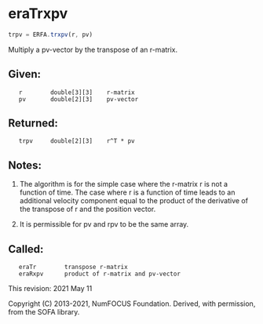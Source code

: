 # eraTrxpv

```js
trpv = ERFA.trxpv(r, pv)
```

Multiply a pv-vector by the transpose of an r-matrix.

## Given:
```
   r        double[3][3]    r-matrix
   pv       double[2][3]    pv-vector
```

## Returned:
```
   trpv     double[2][3]    r^T * pv
```

## Notes:

1) The algorithm is for the simple case where the r-matrix r is not
   a function of time.  The case where r is a function of time leads
   to an additional velocity component equal to the product of the
   derivative of the transpose of r and the position vector.

2) It is permissible for pv and rpv to be the same array.

## Called:
```
   eraTr        transpose r-matrix
   eraRxpv      product of r-matrix and pv-vector
```

This revision:  2021 May 11

Copyright (C) 2013-2021, NumFOCUS Foundation.
Derived, with permission, from the SOFA library.
